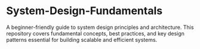# System-Design-Fundamentals
A beginner-friendly guide to system design principles and architecture. This repository covers fundamental concepts, best practices, and key design patterns essential for building scalable and efficient systems.
